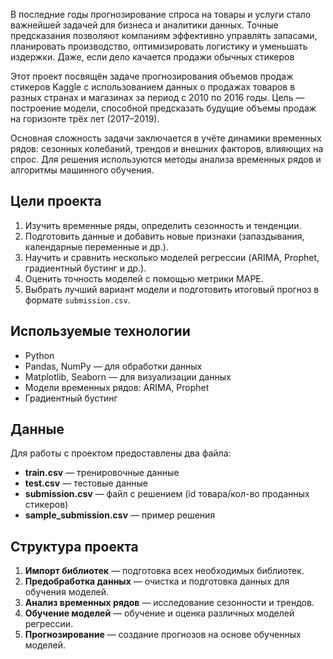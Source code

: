 В последние годы прогнозирование спроса на товары и услуги стало важнейшей задачей для бизнеса и аналитики данных. Точные предсказания позволяют компаниям эффективно управлять запасами, планировать производство, оптимизировать логистику и уменьшать издержки. Даже, если дело качается продажи обычных стикеров

Этот проект посвящён задаче прогнозирования объемов продаж стикеров Kaggle с использованием данных о продажах товаров в разных странах и магазинах за период с 2010 по 2016 годы. Цель — построение модели, способной предсказать будущие объемы продаж на горизонте трёх лет (2017–2019).

Основная сложность задачи заключается в учёте динамики временных рядов: сезонных колебаний, трендов и внешних факторов, влияющих на спрос. Для решения используются методы анализа временных рядов и алгоритмы машинного обучения.

## Цели проекта

1. Изучить временные ряды, определить сезонность и тенденции.
2. Подготовить данные и добавить новые признаки (запаздывания, календарные переменные и др.).
3. Научить и сравнить несколько моделей регрессии (ARIMA, Prophet, градиентный бустинг и др.).
4. Оценить точность моделей с помощью метрики MAPE.
5. Выбрать лучший вариант модели и подготовить итоговый прогноз в формате `submission.csv`.

## Используемые технологии

- Python
- Pandas, NumPy — для обработки данных
- Matplotlib, Seaborn — для визуализации данных
- Модели временных рядов: ARIMA, Prophet
- Градиентный бустинг

## Данные

Для работы с проектом предоставлены два файла:
- **train.csv** — тренировочные данные
- **test.csv** — тестовые данные
- **submission.csv** — файл с решением (id товара/кол-во проданных стикеров)
- **sample_submission.csv** — пример решения

## Структура проекта

1. **Импорт библиотек** — подготовка всех необходимых библиотек.
2. **Предобработка данных** — очистка и подготовка данных для обучения моделей.
3. **Анализ временных рядов** — исследование сезонности и трендов.
4. **Обучение моделей** — обучение и оценка различных моделей регрессии.
5. **Прогнозирование** — создание прогнозов на основе обученных моделей.
